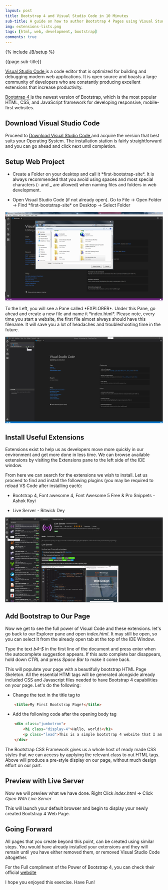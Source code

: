 ```yaml
---
layout: post
title: Bootstrap 4 and Visual Studio Code in 10 Minutes 
sub-title: A guide on how to author Bootstrap 4 Pages using Visual Studio Code
img: extensions-lists.png
tags: [html, web, development, bootstrap]
comments: true
---
```

{% include JB/setup %}

{{page.sub-title}}

<!--more-->
<p class="lead">
<a href="https://code.visualstudio.com/download" target="_blank">Visual Studio Code </a> is a code editor that is optimized for building and debugging modern web applications. It is open source and boasts a large community of developers who are constantly producing excellent extensions that increase productivity. 
</p>
<p class="lead">
<a href="https://getbootstrap.com/" target="_blank">Bootstrap 4 </a> is the newest version of Bootstrap, which is the most popular HTML, CSS, and JavaScript framework for developing responsive, mobile-first websites. 
</p>

## Download Visual Studio Code
<p class="lead">
Proceed to <a href="https://code.visualstudio.com/download" target="_blank"> Download Visual Studio Code </a> and acquire the version that best suits your Operating System. The installation station is fairly straightforward and you can go ahead and click next until completion. 
</p>

## Setup Web Project
<ul class="list-style arrow-list arrow-list-two pl-0">
                  <li>
                    <i class="fa fa-angle-double-right grey" aria-hidden="true"></i> <p>Create a Folder on your desktop and call it *first-bootstrap-site*. It is always recommended that you avoid using spaces and most special characters (- and _ are allowed) when naming files and folders in web development.</p>
                  </li>
                  <li>
                    <i class="fa fa-angle-double-right grey" aria-hidden="true"></i> <p>Open Visual Studio Code (if not already open). Go to File -> Open Folder -> Find *first-bootstrap-site* on Desktop -> Select Folder </p>
                  </li>
                </ul>

<div class="text-center">
    <img src="/assets/images/open-folder.png" alt="open-folder" class="img-fluid">
</div>
<p class="lead">
To the Left, you will see a Pane called *EXPLORER*. Under this Pane, go ahead and create a new file and name it *index.html*. Please note, every time you start a website, the first file almost always should have this filename. It will save you a lot of headaches and troubleshooting time in the future. 
</p>

<div class="text-center">
    <img src="/assets/images/create-file.png" alt="create-file" class="img-fluid"/>
</div>

## Install Useful Extensions
Extensions exist to help us as developers move more quickly in our environment and get more done in less time. We can browse available extensions by visiting the Extensions pane to the left side of the IDE window. 

From here we can search for the extensions we wish to install. Let us proceed to find and install the following plugins (you may be required to reload VS Code after installing each):
<ul class="list-style arrow-list arrow-list-two pl-0">
                  <li>
                    <i class="fa fa-angle-double-right grey" aria-hidden="true"></i> <p>Bootstrap 4, Font awesome 4, Font Awesome 5 Free & Pro Snippets - Ashok Koyi</p>
                  </li>
                  <li>
                    <i class="fa fa-angle-double-right grey" aria-hidden="true"></i> <p>Live Server - Ritwick Dey </p>
                  </li>
                </ul>

<div class="text-center">
    <img src="/assets/images/extensions-lists.png" alt="extension-list" class="img-fluid"/>
</div>

## Add Bootstrap to Our Page
Now we get to see the full power of Visual Code and these extensions. let's go back to our Explorer pane and open *index.html*. It may still be open, so you can select it from the already open tab at the top of the IDE Window. 

Type the text *b4-$* in the first line of the document and press enter when the autocomplete suggestion appears. If this auto complete bar disappears, hold down *CTRL* and press *Space Bar* to make it come back. 

This will populate your page with a beautifully bootstrap HTML Page Skeleton. All the essential HTMl tags will be generated alongside already included CSS and Javascript files needed to have Bootstrap 4 capabilities on your page. Let's do the following:
- Change the text in the title tag to 
```html
    <title>My First Bootstrap Page!</title>
``` 

- Add the following code after the opening body tag
```html
    <div class="jumbotron">
        <h1 class="display-4">Hello, world!</h1>
        <p class="lead">This is a simple bootstrap 4 website that I am developing</p>
    </div>
```

The Bootstrap CSS Framework gives us a whole host of ready made CSS styles that we can access by applying the relevant class to out HTML tags. Above will produce a pre-style display on our page, without much design effort on our part. 

## Preview with Live Server
Now we will preview what we have done. Right Click *index.html* -> Click *Open With Live Server*

This will launch your default browser and begin to display your newly created Bootstrap 4 Web Page. 

## Going Forward
All pages that you create beyond this point, can be created using similar steps. You would have already installed your extensions and they will remain until you have either removed them, or removed Visual Studio Code altogether. 

For the Full compliment of the Power of Bootstrap 4, you can check their official <a href="https://getbootstrap.com" target="_blank"> website </a>

I hope you enjoyed this exercise. Have Fun!